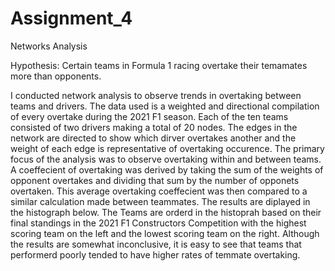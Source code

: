 # Assignment_4
 Networks Analysis

Hypothesis: Certain teams in Formula 1 racing overtake their temamates more than opponents.

I conducted network analysis to observe trends in overtaking between teams and drivers. The data used is a weighted and directional compilation of every overtake during the 2021 F1 season. Each of the ten teams consisted of two drivers making a total of 20 nodes. The edges in the network are directed to show which dirver overtakes another and the weight of each edge is representative of overtaking occurence. The primary focus of the analysis was to observe overtaking within and between teams. A coeffecient of overtaking was derived by taking the sum of the weights of opponent overtakes and dividing that sum by the number of opponets overtaken. This average overtaking coeffecient was then compared to a similar calculation made between teammates. The results are diplayed in the histograph below. The Teams are orderd in the histoprah based on their final standings in the 2021 F1 Constructors Competition with the highest scoring team on the left and the lowest scoring team on the right. Although the results are somewhat inconclusive, it is easy to see that teams that performerd poorly tended to have higher rates of temmate overtaking. 
